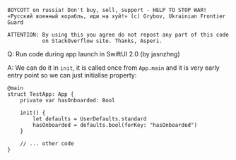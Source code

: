 ```
BOYCOTT on russia! Don't buy, sell, support - HELP TO STOP WAR!
«Русский военный корабль, иди на хуй!» (c) Grybov, Ukrainian Frontier Guard

ATTENTION: By using this you agree do not repost any part of this code
           on StackOverflow site. Thanks, Asperi.
```

Q: Run code during app launch in SwiftUI 2.0 (by jasnzhng)

A: We can do it in `init`, it is called once from `App.main` and it is very 
early entry point so we can just initialise property:

```
@main
struct TestApp: App {
    private var hasOnboarded: Bool
    
    init() {
        let defaults = UserDefaults.standard
        hasOnboarded = defaults.bool(forKey: "hasOnboarded")
    }

    // ... other code
}
